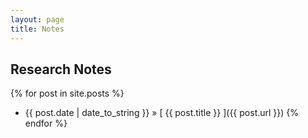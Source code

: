 ```yaml
---
layout: page
title: Notes
---
```


## Research Notes

{% for post in site.posts %}
* {{ post.date | date_to_string }} &raquo; [ {{ post.title }} ]({{ post.url }})
{% endfor %}

